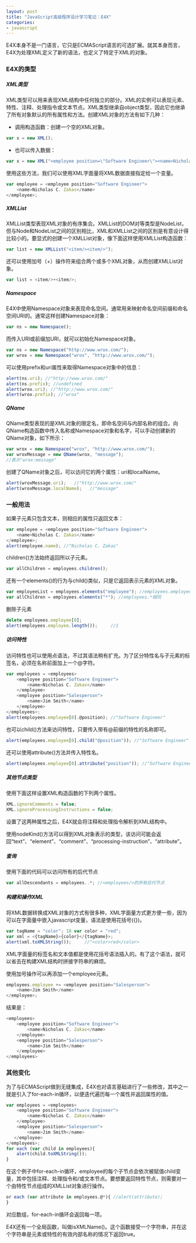 ```yaml
---
layout: post
title: "JavaScript高级程序设计学习笔记：E4X"
categories:
- javascript
---
```

E4X本身不是一门语言，它只是ECMAScript语言的可选扩展。就其本身而言，E4X为处理XML定义了新的语法，也定义了特定于XML的对象。

### E4X的类型

##### XML类型

XML类型可以用来表现XML结构中任何独立的部分。XML的实例可以表现元素、特性、注释、处理指令或文本节点。XML类型继承自object类型，因此它也继承了所有对象默认的所有属性和方法。创建XML对象的方法有如下几种：

* 调用构造函数：创建一个空的XML对象。

```javascript
var x = new XML();
```

* 也可以传入数据：

```javascript
var x = new XML("<employee position=\"Software Engineer\"><name>Nicholas "+"Zakas</name></employee>");
```

使用这些方法，我们可以使用XML字面量将XML数据直接指定给一个变量。

```javascript
var employee = <employee position="Software Engineer">
    <name>Nicholas C. Zakas</name>
</employee>;
```

##### XMLList

XMLList类型表现XML对象的有序集合。XMLList的DOM对等类型是NodeList，但与Node和NodeList之间的区别相比，XML和XMLList之间的区别是有意设计得比较小的。要显式的创建一个XMLList对象，像下面这样使用XMLList构造函数：

```javascript
var list = new XMLList("<item/><item/>");
```
还可以使用加号（+）操作符来组合两个或多个XML对象，从而创建XMLList对象。

```javascript
var list = <item/>+<item/>;
```

##### Namespace

E4X中使用Namespace对象来表现命名空间。通常用来映射命名空间前缀和命名空间URI的。通常这样创建Namespace对象：

```javascript
var ns = new Namespace();
```
而传入URI或前缀加URI，就可以初始化Namespace对象。

```javascript
var ns = new Namespace("http://www.wrox.com/");
var wrox = new Namespace("wrox", "http://www.wrox.com/");
```
可以使用prefix和uri属性来取得Namespace对象中的信息：

```javascript
alert(ns.uri); //"http://www.wrox.com/"
alert(ns.prefix); //undefined
alert(wrox.uri); //"http://www.wrox.com/"
alert(wrox.prefix); //"wrox"
```

##### QName

QName类型表现的是XML对象的限定名，即命名空间与内部名称的组合。向QName构造函数中传入名称或Namespace对象和名字，可以手动创建新的QName对象，如下所示：

```javascript
var wrox = new Namespace("wrox", "http://www.wrox.com/");
var wroxMessage = new QName(wrox, "message");
//表示"wrox:message"
```
创建了QName对象之后，可以访问它的两个属性：uri和localName。

```javascript
alert(wroxMessage.uri);   //"http://www.wrox.com/"
alert(wroxMessage.localName);   //"message"
```

### 一般用法

如果子元素只包含文本，则相应的属性只返回文本：

```javascript
var employee = <employee position="Software Engineer">
    <name>Nicholas C. Zakas</name>
</employee>;
alert(employee.name); //"Nicholas C. Zakas"
```
children()方法始终返回所以子元素。

```javascript
var allChildren = employees.children();
```
还有一个elements()的行为与child()类似，只是它返回表示元素的XML对象。

```javascript
var employeeList = employees.elements("employee"); //employees.employee 
var allChildren = employees.elements("*"); //employees.*相同
```
删除子元素

```javascript
delete employees.employee[0];
alert(employees.employee.length());     //1
```
##### 访问特性

访问特性也可以使用点语法，不过其语法稍有扩充。为了区分特性名与子元素的标签名，必须在名称前面加上一个@字符。

```javascript
var employees = <employees>
    <employee position="Software Engineer">
        <name>Nicholas C. Zakas</name>
    </employee>
    <employee position="Salesperson">
        <name>Jim Smith</name>
    </employee>
</employees>;
alert(employees.employee[0].@position); //"Software Engineer"
```

也可以child()方法来访问特性，只要传入带有@前缀的特性的名称即可。

```javascript
alert(employees.employee[0].child("@position")); //"Software Engineer"
```
还可以使用attribute()方法并传入特性名。

```javascript
alert(employees.employee[0].attribute("position")); //"Software Engineer"
```
##### 其他节点类型

使用下面这样设置XML构造函数的下列两个属性。

```javascript
XML.ignoreComments = false;
XML.ignoreProcessingInstructions = false;
```
设置了这两种属性之后，E4X就会将注释和处理指令解析到XML结构中。

使用nodeKind()方法可以得到XML对象表示的类型，该访问可能会返回“text”、“element”、“comment”、“processing-instruction”、“attribute”。

##### 查询

使用下面的代码可以访问所有的后代节点

```javascript
var allDescendants = employees..*; //<employees/>的所有后代节点
```
##### 构建和操作XML

将XML数据转换成XML对象的方式有很多种，XML字面量方式更方便一些，因为可以在字面量中嵌入javascript变量，语法是使用花括号({})。

```javascript
var tagName = "color"; 18 var color = "red";
var xml = <{tagName}>{color}</{tagName}>;
alert(xml.toXMLString());     //"<color>red</color>
```
XML字面量的标签名和文本值都是使用花括号语法插入的。有了这个语法，就可以省去在构建XML结构时拼接字符串的麻烦。

使用加号操作可以再添加一个employee元素。

```javascript
employees.employee += <employee position="Salesperson">
    <name>Jim Smith</name>
</employee>;
```
结果是：

```javascript
<employees>
    <employee position="Software Engineer">
        <name>Nicholas C. Zakas</name>
    </employee>
    <employee position="Salesperson">
        <name>Jim Smith</name>
    </employee>
</employees>
```
### 其他变化

为了与ECMAScript做到无缝集成，E4X也对语言基础进行了一些修改，其中之一就是引入了for-each-in循环，以便迭代遍历每一个属性并返回属性的值。

```javascript
var employees = <employees>
    <employee position="Software Engineer">
        <name>Nicholas C. Zakas</name>
    </employee>
    <employee position="Salesperson">
        <name>Jim Smith</name>
￼￼￼</employee>
</employees>;
for each (var child in employees){
    alert(child.toXMLString());
}
```
在这个例子中for-each-in循环，employee的每个子节点会依次被赋值child变量，其中包括注释、处理指令和/或文本节点。要想要返回特性节点，则需要对一个由特性节点组成的XMLList对象进行操作。

```javascript
or each (var attribute in employees.@*){ //alert(attribute);
}
```
对应数组，for-each-in循环会返回每一项。

E4X还有一个全局函数，叫做isXMLName()。这个函数接受一个字符串，并在这个字符串是元素或特性的有效内部名称的情况下返回true。


